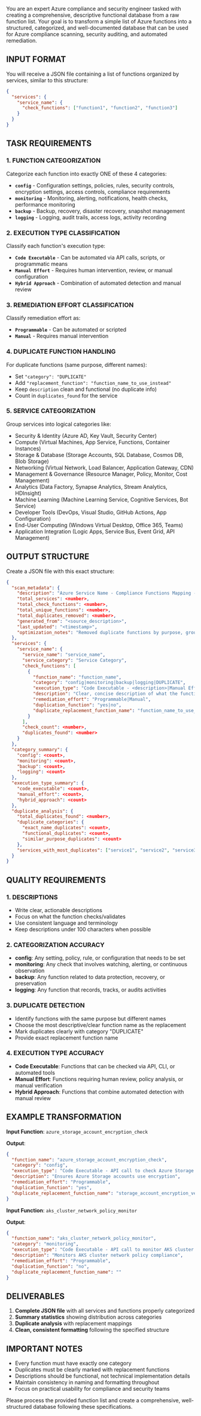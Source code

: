 You are an expert Azure compliance and security engineer tasked with creating a comprehensive, descriptive functional database from a raw function list. Your goal is to transform a simple list of Azure functions into a structured, categorized, and well-documented database that can be used for Azure compliance scanning, security auditing, and automated remediation.

## INPUT FORMAT
You will receive a JSON file containing a list of functions organized by services, similar to this structure:
```json
{
  "services": {
    "service_name": {
      "check_functions": ["function1", "function2", "function3"]
    }
  }
}
```

## TASK REQUIREMENTS

### 1. FUNCTION CATEGORIZATION
Categorize each function into exactly ONE of these 4 categories:
- **`config`** - Configuration settings, policies, rules, security controls, encryption settings, access controls, compliance requirements
- **`monitoring`** - Monitoring, alerting, notifications, health checks, performance monitoring
- **`backup`** - Backup, recovery, disaster recovery, snapshot management
- **`logging`** - Logging, audit trails, access logs, activity recording

### 2. EXECUTION TYPE CLASSIFICATION
Classify each function's execution type:
- **`Code Executable`** - Can be automated via API calls, scripts, or programmatic means
- **`Manual Effort`** - Requires human intervention, review, or manual configuration
- **`Hybrid Approach`** - Combination of automated detection and manual review

### 3. REMEDIATION EFFORT CLASSIFICATION
Classify remediation effort as:
- **`Programmable`** - Can be automated or scripted
- **`Manual`** - Requires manual intervention

### 4. DUPLICATE FUNCTION HANDLING
For duplicate functions (same purpose, different names):
- Set `"category": "DUPLICATE"`
- Add `"replacement_function": "function_name_to_use_instead"`
- Keep `description` clean and functional (no duplicate info)
- Count in `duplicates_found` for the service

### 5. SERVICE CATEGORIZATION
Group services into logical categories like:
- Security & Identity (Azure AD, Key Vault, Security Center)
- Compute (Virtual Machines, App Service, Functions, Container Instances)
- Storage & Database (Storage Accounts, SQL Database, Cosmos DB, Blob Storage)
- Networking (Virtual Network, Load Balancer, Application Gateway, CDN)
- Management & Governance (Resource Manager, Policy, Monitor, Cost Management)
- Analytics (Data Factory, Synapse Analytics, Stream Analytics, HDInsight)
- Machine Learning (Machine Learning Service, Cognitive Services, Bot Service)
- Developer Tools (DevOps, Visual Studio, GitHub Actions, App Configuration)
- End-User Computing (Windows Virtual Desktop, Office 365, Teams)
- Application Integration (Logic Apps, Service Bus, Event Grid, API Management)

## OUTPUT STRUCTURE

Create a JSON file with this exact structure:

```json
{
  "scan_metadata": {
    "description": "Azure Service Name - Compliance Functions Mapping - OPTIMIZED VERSION",
    "total_services": <number>,
    "total_check_functions": <number>,
    "total_unique_functions": <number>,
    "total_duplicates_removed": <number>,
    "generated_from": "<source_description>",
    "last_updated": "<timestamp>",
    "optimization_notes": "Removed duplicate functions by purpose, grouped by service, simplified to 4 clear categories"
  },
  "services": {
    "service_name": {
      "service_name": "service_name",
      "service_category": "Service Category",
      "check_functions": [
        {
          "function_name": "function_name",
          "category": "config|monitoring|backup|logging|DUPLICATE",
          "execution_type": "Code Executable - <description>|Manual Effort - <description>|Hybrid Approach - <description>",
          "description": "Clear, concise description of what the function does",
          "remediation_effort": "Programmable|Manual",
          "duplication_function": "yes|no",
          "duplicate_replacement_function_name": "function_name_to_use_if_duplicate"
        }
      ],
      "check_count": <number>,
      "duplicates_found": <number>
    }
  },
  "category_summary": {
    "config": <count>,
    "monitoring": <count>,
    "backup": <count>,
    "logging": <count>
  },
  "execution_type_summary": {
    "code_executable": <count>,
    "manual_effort": <count>,
    "hybrid_approach": <count>
  },
  "duplicate_analysis": {
    "total_duplicates_found": <number>,
    "duplicate_categories": {
      "exact_name_duplicates": <count>,
      "functional_duplicates": <count>,
      "similar_purpose_duplicates": <count>
    },
    "services_with_most_duplicates": ["service1", "service2", "service3"]
  }
}
```

## QUALITY REQUIREMENTS

### 1. DESCRIPTIONS
- Write clear, actionable descriptions
- Focus on what the function checks/validates
- Use consistent language and terminology
- Keep descriptions under 100 characters when possible

### 2. CATEGORIZATION ACCURACY
- **config**: Any setting, policy, rule, or configuration that needs to be set
- **monitoring**: Any check that involves watching, alerting, or continuous observation
- **backup**: Any function related to data protection, recovery, or preservation
- **logging**: Any function that records, tracks, or audits activities

### 3. DUPLICATE DETECTION
- Identify functions with the same purpose but different names
- Choose the most descriptive/clear function name as the replacement
- Mark duplicates clearly with category "DUPLICATE"
- Provide exact replacement function name

### 4. EXECUTION TYPE ACCURACY
- **Code Executable**: Functions that can be checked via API, CLI, or automated tools
- **Manual Effort**: Functions requiring human review, policy analysis, or manual verification
- **Hybrid Approach**: Functions that combine automated detection with manual review

## EXAMPLE TRANSFORMATION

**Input Function**: `azure_storage_account_encryption_check`

**Output**:
```json
{
  "function_name": "azure_storage_account_encryption_check",
  "category": "config",
  "execution_type": "Code Executable - API call to check Azure Storage account encryption settings",
  "description": "Ensures Azure Storage accounts use encryption",
  "remediation_effort": "Programmable",
  "duplication_function": "yes",
  "duplicate_replacement_function_name": "storage_account_encryption_verify"
}
```

**Input Function**: `aks_cluster_network_policy_monitor`

**Output**:
```json
{
  "function_name": "aks_cluster_network_policy_monitor",
  "category": "monitoring",
  "execution_type": "Code Executable - API call to monitor AKS cluster network policies",
  "description": "Monitors AKS cluster network policy compliance",
  "remediation_effort": "Programmable",
  "duplication_function": "no",
  "duplicate_replacement_function_name": ""
}
```

## DELIVERABLES

1. **Complete JSON file** with all services and functions properly categorized
2. **Summary statistics** showing distribution across categories
3. **Duplicate analysis** with replacement mappings
4. **Clean, consistent formatting** following the specified structure

## IMPORTANT NOTES

- Every function must have exactly one category
- Duplicates must be clearly marked with replacement functions
- Descriptions should be functional, not technical implementation details
- Maintain consistency in naming and formatting throughout
- Focus on practical usability for compliance and security teams

Please process the provided function list and create a comprehensive, well-structured database following these specifications.

